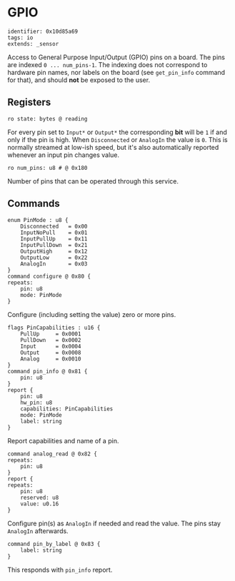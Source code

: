 # GPIO

    identifier: 0x10d85a69
    tags: io
    extends: _sensor

Access to General Purpose Input/Output (GPIO) pins on a board.
The pins are indexed `0 ... num_pins-1`.
The indexing does not correspond to hardware pin names, nor labels on the board (see `get_pin_info` command for that),
and should **not** be exposed to the user.

## Registers

    ro state: bytes @ reading

For every pin set to `Input*` or `Output*` the corresponding **bit** will be `1` if and only if the pin is high.
When `Disconnected` or `AnalogIn` the value is `0`.
This is normally streamed at low-ish speed, but it's also automatically reported whenever
an input pin changes value.

    ro num_pins: u8 # @ 0x180

Number of pins that can be operated through this service.


## Commands

    enum PinMode : u8 {
        Disconnected   = 0x00
        InputNoPull    = 0x01
        InputPullUp    = 0x11
        InputPullDown  = 0x21
        OutputHigh     = 0x12
        OutputLow      = 0x22
        AnalogIn       = 0x03
    }
    command configure @ 0x80 {
    repeats:
        pin: u8
        mode: PinMode
    }

Configure (including setting the value) zero or more pins.

    flags PinCapabilities : u16 {
        PullUp     = 0x0001
        PullDown   = 0x0002
        Input      = 0x0004
        Output     = 0x0008
        Analog     = 0x0010
    }
    command pin_info @ 0x81 {
        pin: u8
    }
    report {
        pin: u8
        hw_pin: u8
        capabilities: PinCapabilities
        mode: PinMode
        label: string
    }

Report capabilities and name of a pin.

    command analog_read @ 0x82 {
    repeats:
        pin: u8
    }
    report {
    repeats:
        pin: u8
        reserved: u8
        value: u0.16
    }

Configure pin(s) as `AnalogIn` if needed and read the value.
The pins stay `AnalogIn` afterwards.

    command pin_by_label @ 0x83 {
        label: string
    }

This responds with `pin_info` report.